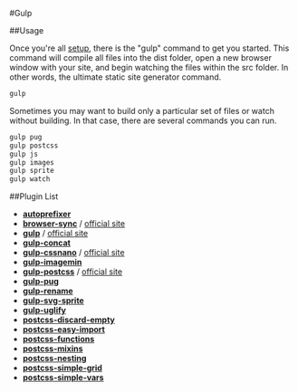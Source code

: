 #Gulp

##Usage

Once you're all [setup](https://github.com/mimoduo/Mimogear/tree/master/docs), there is the "gulp" command to get you started. This command will compile all files into the dist folder, open a new browser window with your site, and begin watching the files within the src folder. In other words, the ultimate static site generator command.

```sh
gulp
```

Sometimes you may want to build only a particular set of files or watch without building. In that case, there are several commands you can run.

```sh
gulp pug
gulp postcss
gulp js
gulp images
gulp sprite
gulp watch
```

##Plugin List

* [**autoprefixer**](https://github.com/postcss/autoprefixer)
* [**browser-sync**](https://github.com/BrowserSync/browser-sync) / [official site](https://www.browsersync.io/)
* [**gulp**](https://github.com/gulpjs/gulp) / [official site](http://gulpjs.com/)
* [**gulp-concat**](https://github.com/contra/gulp-concat)
* [**gulp-cssnano**](https://github.com/ben-eb/gulp-cssnano) / [official site](http://cssnano.co/)
* [**gulp-imagemin**](https://github.com/sindresorhus/gulp-imagemin)
* [**gulp-postcss**](https://github.com/postcss/gulp-postcss) / [official site](http://postcss.org/)
* [**gulp-pug**](https://github.com/jamen/gulp-pug)
* [**gulp-rename**](https://github.com/hparra/gulp-rename)
* [**gulp-svg-sprite**](https://github.com/jkphl/gulp-svg-sprite)
* [**gulp-uglify**](https://github.com/terinjokes/gulp-uglify)
* [**postcss-discard-empty**](https://github.com/ben-eb/postcss-discard-empty)
* [**postcss-easy-import**](https://github.com/TrySound/postcss-easy-import)
* [**postcss-functions**](https://github.com/andyjansson/postcss-functions)
* [**postcss-mixins**](https://github.com/postcss/postcss-mixins)
* [**postcss-nesting**](https://github.com/jonathantneal/postcss-nesting)
* [**postcss-simple-grid**](https://github.com/iamfrntdv/postcss-simple-grid)
* [**postcss-simple-vars**](https://github.com/postcss/postcss-simple-vars)

